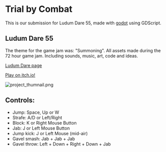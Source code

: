 # Trial by Combat

This is our submission for Ludum Dare 55, made with [godot](https://godotengine.org/) using GDScript.

## Ludum Dare 55
The theme for the game jam was: "Summoning".
All assets made during the 72 hour game jam. Including sounds, music, art, code and ideas.

[Ludum Dare page](https://ldjam.com/events/ludum-dare/55/trial-by-combat)

[Play on itch.io!](https://daredemon.itch.io/trial-by-combat)

![project_thumnail.png](https://static.jam.host/content/b14/54/z/62193.png.320x256.fit.jpg)

## Controls:
- Jump: Space, Up or W
- Strafe: A/D or Left/Right
- Block: K or Right Mouse Button
- Jab: J or Left Mouse Button
- Jump kick: J or Left Mouse (mid-air)
- Gavel smash: Jab + Jab + Jab
- Gavel throw: Left + Down + Right + Down + Jab
